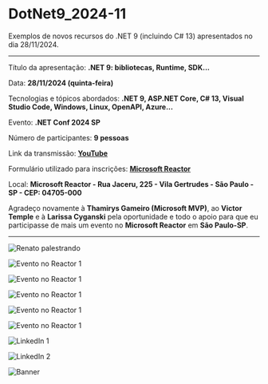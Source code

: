 # DotNet9_2024-11
Exemplos de novos recursos do .NET 9 (incluindo C# 13) apresentados no dia 28/11/2024.

---

Título da apresentação: **.NET 9: bibliotecas, Runtime, SDK...**

Data: **28/11/2024 (quinta-feira)**

Tecnologias e tópicos abordados: **.NET 9, ASP.NET Core, C# 13, Visual Studio Code, Windows, Linux, OpenAPI, Azure...**

Evento: **.NET Conf 2024 SP**

Número de participantes: **9 pessoas**

Link da transmissão: [**YouTube**](https://www.youtube.com/watch?v=nPc1PR4z5dw)

Formulário utilizado para inscrições: [**Microsoft Reactor**](https://developer.microsoft.com/pt-br/reactor/events/23704/?wt.mc_id=1reg_23704_webpage_reactor)

Local: **Microsoft Reactor - Rua Jaceru, 225 - Vila Gertrudes - São Paulo - SP - CEP: 04705-000**

Agradeço novamente à **Thamirys Gameiro (Microsoft MVP)**, ao **Victor Temple** e à **Larissa Cyganski** pela oportunidade e todo o apoio para que eu participasse de mais um evento no **Microsoft Reactor** em **São Paulo-SP**.

---

![Renato palestrando](img/d-00.jpg)

![Evento no Reactor 1](img/d-01.jpg)

![Evento no Reactor 1](img/d-02.jpg)

![Evento no Reactor 1](img/d-06.jpg)

![Evento no Reactor 1](img/d-11.jpg)

![Evento no Reactor 1](img/d-12.jpg)

![LinkedIn 1](img/l-01.png)

![LinkedIn 2](img/l-02.png)

![Banner](img/banner.webp)
